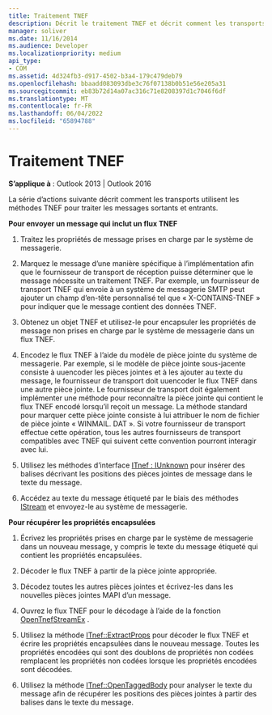 ```yaml
---
title: Traitement TNEF
description: Décrit le traitement TNEF et décrit comment les transports utilisent les méthodes TNEF pour traiter les messages sortants et entrants.
manager: soliver
ms.date: 11/16/2014
ms.audience: Developer
ms.localizationpriority: medium
api_type:
- COM
ms.assetid: 4d324fb3-d917-4502-b3a4-179c479deb79
ms.openlocfilehash: bbaadd083093dbe3c76f07138b0b51e56e205a31
ms.sourcegitcommit: eb83b72d14a07ac316c71e8208397d1c7046f6df
ms.translationtype: MT
ms.contentlocale: fr-FR
ms.lasthandoff: 06/04/2022
ms.locfileid: "65894788"
---
```

# <a name="tnef-processing"></a>Traitement TNEF

  
  
**S’applique à** : Outlook 2013 | Outlook 2016 
  
La série d’actions suivante décrit comment les transports utilisent les méthodes TNEF pour traiter les messages sortants et entrants.
  
 **Pour envoyer un message qui inclut un flux TNEF**
  
1. Traitez les propriétés de message prises en charge par le système de messagerie.
    
2. Marquez le message d’une manière spécifique à l’implémentation afin que le fournisseur de transport de réception puisse déterminer que le message nécessite un traitement TNEF. Par exemple, un fournisseur de transport TNEF qui envoie à un système de messagerie SMTP peut ajouter un champ d’en-tête personnalisé tel que « X-CONTAINS-TNEF » pour indiquer que le message contient des données TNEF.
    
3. Obtenez un objet TNEF et utilisez-le pour encapsuler les propriétés de message non prises en charge par le système de messagerie dans un flux TNEF.
    
4. Encodez le flux TNEF à l’aide du modèle de pièce jointe du système de messagerie. Par exemple, si le modèle de pièce jointe sous-jacente consiste à uuencoder les pièces jointes et à les ajouter au texte du message, le fournisseur de transport doit uuencoder le flux TNEF dans une autre pièce jointe. Le fournisseur de transport doit également implémenter une méthode pour reconnaître la pièce jointe qui contient le flux TNEF encodé lorsqu’il reçoit un message. La méthode standard pour marquer cette pièce jointe consiste à lui attribuer le nom de fichier de pièce jointe « WINMAIL. DAT ». Si votre fournisseur de transport effectue cette opération, tous les autres fournisseurs de transport compatibles avec TNEF qui suivent cette convention pourront interagir avec lui.
    
5. Utilisez les méthodes d’interface [ITnef : IUnknown](itnefiunknown.md) pour insérer des balises décrivant les positions des pièces jointes de message dans le texte du message. 
    
6. Accédez au texte du message étiqueté par le biais des méthodes [IStream](https://msdn.microsoft.com/library/aa380034%28VS.85%29.aspx) et envoyez-le au système de messagerie. 
    
 **Pour récupérer les propriétés encapsulées**
  
1. Écrivez les propriétés prises en charge par le système de messagerie dans un nouveau message, y compris le texte du message étiqueté qui contient les propriétés encapsulées.
    
2. Décoder le flux TNEF à partir de la pièce jointe appropriée.
    
3. Décodez toutes les autres pièces jointes et écrivez-les dans les nouvelles pièces jointes MAPI d’un message.
    
4. Ouvrez le flux TNEF pour le décodage à l’aide de la fonction [OpenTnefStreamEx](opentnefstreamex.md) . 
    
5. Utilisez la méthode [ITnef::ExtractProps](itnef-extractprops.md) pour décoder le flux TNEF et écrire les propriétés encapsulées dans le nouveau message. Toutes les propriétés encodées qui sont des doublons de propriétés non codées remplacent les propriétés non codées lorsque les propriétés encodées sont décodées. 
    
6. Utilisez la méthode [ITnef::OpenTaggedBody](itnef-opentaggedbody.md) pour analyser le texte du message afin de récupérer les positions des pièces jointes à partir des balises dans le texte du message. 
    

